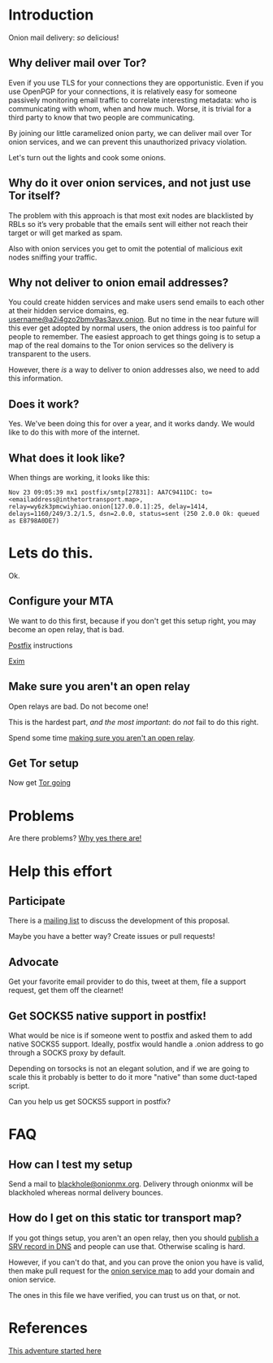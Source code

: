 # Introduction

Onion mail delivery: *so* delicious!

## Why deliver mail over Tor?

Even if you use TLS for your connections they are opportunistic. Even if you use OpenPGP for your connections, it is relatively easy for someone passively monitoring email traffic to correlate interesting metadata: who is communicating with whom, when and how much. Worse, it is trivial for a third party to know that two people are communicating. 

By joining our little caramelized onion party, we can deliver mail over Tor onion services, and we can prevent this unauthorized privacy violation.

Let's turn out the lights and cook some onions.

## Why do it over onion services, and not just use Tor itself?

The problem with this approach is that most exit nodes are blacklisted by RBLs so it’s very probable that the emails sent will either not reach their target or will get marked as spam. 

Also with onion services you get to omit the potential of malicious exit nodes sniffing your traffic.

## Why not deliver to onion email addresses?

You could create hidden services and make users send emails to each other at their hidden service domains, eg. username@a2i4gzo2bmv9as3avx.onion. But no time in the near future will this ever get adopted by normal users, the onion address is too painful for people to remember.  The easiest approach to get things going is to setup a map of the real domains to the Tor onion services so the delivery is transparent to the users.

However, there *is* a way to deliver to onion addresses also, we need to add this information.

## Does it work?

Yes. We've been doing this for over a year, and it works dandy. We would like to do this with more of the internet.

## What does it look like?

When things are working, it looks like this:

    Nov 23 09:05:39 mx1 postfix/smtp[27831]: AA7C9411DC: to=<emailaddress@inthetortransport.map>, relay=wy6zk3pmcwiyhiao.onion[127.0.0.1]:25, delay=1414, delays=1160/249/3.2/1.5, dsn=2.0.0, status=sent (250 2.0.0 Ok: queued as E8798A0DE7)

# Lets do this.

Ok.

## Configure your MTA

We want to do this first, because if you don't get this setup right, you may become an open relay, that is bad.

[Postfix](postfix.md) instructions

[Exim](https://tech.immerda.ch/2016/12/ehlo-onion/)

## Make sure you aren't an open relay

Open relays are bad. Do not become one!

This is the hardest part, *and the most important*: do *not* fail to do this right.

Spend some time [making sure you aren't an open relay](open-relay.md).

## Get Tor setup

Now get [Tor going](tor.md)

# Problems

Are there problems? [Why yes there are!](problems.md)

# Help this effort

## Participate

There is a [mailing list](https://lists.immerda.ch/mailman/listinfo/onionmx) to discuss the development of this proposal.

Maybe you have a better way? Create issues or pull requests!

## Advocate

Get your favorite email provider to do this, tweet at them, file a support request, get them off the clearnet!

## Get SOCKS5 native support in postfix!

What would be nice is if someone went to postfix and asked them to add native SOCKS5 support. Ideally, postfix would handle a .onion address to go through a SOCKS proxy by default.

Depending on torsocks is not an elegant solution, and if we are going to scale this it probably is better to do it more "native" than some duct-taped script.

Can you help us get SOCKS5 support in postfix?

# FAQ

## How can I test my setup

Send a mail to blackhole@onionmx.org. Delivery through onionmx will be blackholed whereas normal delivery bounces.

## How do I get on this static tor transport map?

If you got things setup, you aren't an open relay, then you should [publish a SRV record in DNS](SRV.md) and people can use that. Otherwise scaling is hard. 

However, if you can't do that, and you can prove the onion you have is valid, then make pull request for the [onion service map](sources/map.yml) to add your domain and onion service.

The ones in this file we have verified, you can trust us on that, or not.

# References

[This adventure started here](https://www.void.gr/kargig/blog/2014/05/10/smtp-over-hidden-services-with-postfix/)


